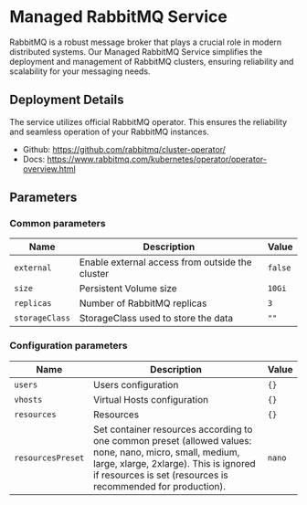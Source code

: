 # Managed RabbitMQ Service

RabbitMQ is a robust message broker that plays a crucial role in modern distributed systems. Our Managed RabbitMQ Service simplifies the deployment and management of RabbitMQ clusters, ensuring reliability and scalability for your messaging needs.

## Deployment Details

The service utilizes official RabbitMQ operator. This ensures the reliability and seamless operation of your RabbitMQ instances.

- Github: https://github.com/rabbitmq/cluster-operator/
- Docs: https://www.rabbitmq.com/kubernetes/operator/operator-overview.html

## Parameters

### Common parameters

| Name           | Description                                     | Value   |
| -------------- | ----------------------------------------------- | ------- |
| `external`     | Enable external access from outside the cluster | `false` |
| `size`         | Persistent Volume size                          | `10Gi`  |
| `replicas`     | Number of RabbitMQ replicas                     | `3`     |
| `storageClass` | StorageClass used to store the data             | `""`    |

### Configuration parameters

| Name              | Description                                                                                                                                                                                                       | Value  |
| ----------------- | ----------------------------------------------------------------------------------------------------------------------------------------------------------------------------------------------------------------- | ------ |
| `users`           | Users configuration                                                                                                                                                                                               | `{}`   |
| `vhosts`          | Virtual Hosts configuration                                                                                                                                                                                       | `{}`   |
| `resources`       | Resources                                                                                                                                                                                                         | `{}`   |
| `resourcesPreset` | Set container resources according to one common preset (allowed values: none, nano, micro, small, medium, large, xlarge, 2xlarge). This is ignored if resources is set (resources is recommended for production). | `nano` |
